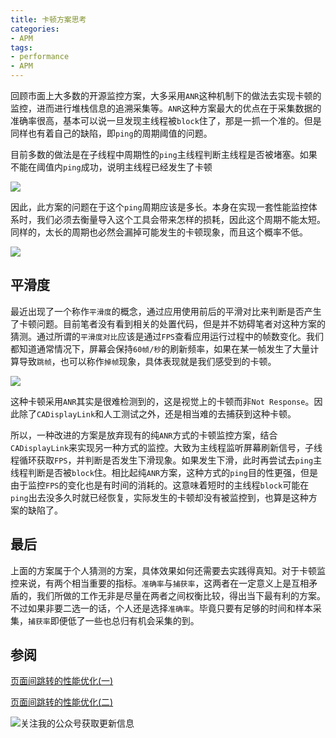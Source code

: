 ```yaml
---
title: 卡顿方案思考
categories:
- APM
tags:
- performance
- APM
---
```


回顾市面上大多数的开源监控方案，大多采用`ANR`这种机制下的做法去实现卡顿的监控，进而进行堆栈信息的追溯采集等。`ANR`这种方案最大的优点在于采集数据的准确率很高，基本可以说一旦发现主线程被`block`住了，那是一抓一个准的。但是同样也有着自己的缺陷，即`ping`的周期阈值的问题。

目前多数的做法是在子线程中周期性的`ping`主线程判断主线程是否被堵塞。如果不能在阈值内`ping`成功，说明主线程已经发生了卡顿

![](http://upload-images.jianshu.io/upload_images/783864-dd204aa5dadee228.png?imageMogr2/auto-orient/strip%7CimageView2/2/w/1240)

因此，此方案的问题在于这个`ping`周期应该是多长。本身在实现一套性能监控体系时，我们必须去衡量导入这个工具会带来怎样的损耗，因此这个周期不能太短。同样的，太长的周期也必然会漏掉可能发生的卡顿现象，而且这个概率不低。

![](http://upload-images.jianshu.io/upload_images/783864-386fb4956352d307.png?imageMogr2/auto-orient/strip%7CimageView2/2/w/1240)

## 平滑度
最近出现了一个称作`平滑度`的概念，通过应用使用前后的平滑对比来判断是否产生了卡顿问题。目前笔者没有看到相关的处置代码，但是并不妨碍笔者对这种方案的猜测。通过所谓的`平滑度对比`应该是通过`FPS`查看应用运行过程中的帧数变化。我们都知道通常情况下，屏幕会保持`60帧/秒`的刷新频率，如果在某一帧发生了大量计算导致`跳帧`，也可以称作`掉帧`现象，具体表现就是我们感受到的卡顿。

![](http://upload-images.jianshu.io/upload_images/783864-7df9b9c06b07625c.png?imageMogr2/auto-orient/strip%7CimageView2/2/w/1240)

这种卡顿采用`ANR`其实是很难检测到的，这是视觉上的卡顿而非`Not Response`。因此除了`CADisplayLink`和人工测试之外，还是相当难的去捕获到这种卡顿。

所以，一种改进的方案是放弃现有的纯`ANR`方式的卡顿监控方案，结合`CADisplayLink`来实现另一种方式的监控。大致为主线程监听屏幕刷新信号，子线程循环获取`FPS`，并判断是否发生下滑现象。如果发生下滑，此时再尝试去`ping`主线程判断是否被`block`住。相比起纯`ANR`方案，这种方式的`ping`目的性更强，但是由于监控`FPS`的变化也是有时间的消耗的。这意味着短时的主线程`block`可能在`ping`出去没多久时就已经恢复，实际发生的卡顿却没有被监控到，也算是这种方案的缺陷了。

## 最后
上面的方案属于个人猜测的方案，具体效果如何还需要去实践得真知。对于卡顿监控来说，有两个相当重要的指标。`准确率`与`捕获率`，这两者在一定意义上是互相矛盾的，我们所做的工作无非是尽量在两者之间权衡比较，得出当下最有利的方案。不过如果非要二选一的话，个人还是选择`准确率`。毕竟只要有足够的时间和样本采集，`捕获率`即便低了一些也总归有机会采集的到。

## 参阅
[页面间跳转的性能优化(一)](http://www.jianshu.com/p/77847c0027c9)

[页面间跳转的性能优化(二)](http://www.jianshu.com/p/92532c2b1d55)

![关注我的公众号获取更新信息](https://github.com/sindriblog/sindriblog.github.io/blob/master/assets/images/wechat_code.jpg?raw=true)


